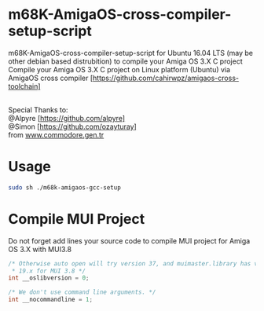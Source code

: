 # m68K-AmigaOS-cross-compiler-setup-script
m68K-AmigaOS-cross-compiler-setup-script for Ubuntu 16.04 LTS (may be other debian based distrubition) to compile your Amiga OS 3.X C project
<br>
Compile your Amiga OS 3.X C project on Linux platform (Ubuntu) via AmigaOS cross compiler [https://github.com/cahirwpz/amigaos-cross-toolchain] <br><br>

Special Thanks to: <br>
@Alpyre [https://github.com/alpyre]<br>
@Simon [https://github.com/ozayturay] <br>
from www.commodore.gen.tr

# Usage
~~~~ bash
sudo sh ./m68k-amigaos-gcc-setup
~~~~

# Compile MUI Project
Do not forget add lines your source code to compile MUI project for Amiga OS 3.X with MUI3.8
~~~~ c
/* Otherwise auto open will try version 37, and muimaster.library has version
 * 19.x for MUI 3.8 */
int __oslibversion = 0;

/* We don't use command line arguments. */
int __nocommandline = 1;
~~~~
